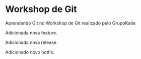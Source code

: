 # Workshop de Git
Aprendendo Git no Workshop de Git realizado pelo GrupoKatie

Adicionada nova feature.

Adicionada nova release.

Adicionado novo hotfix.
